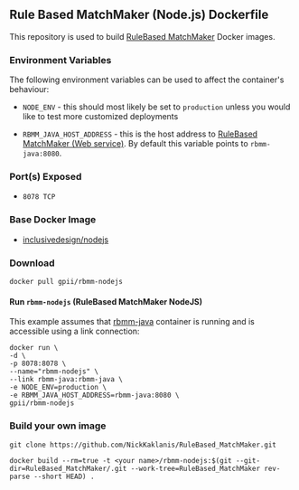 ## Rule Based MatchMaker (Node.js) Dockerfile


This repository is used to build [RuleBased MatchMaker](https://github.com/NickKaklanis/RuleBased_MatchMaker) Docker images.


### Environment Variables

The following environment variables can be used to affect the container's behaviour:

* `NODE_ENV` - this should most likely be set to `production` unless you would like to test more customized deployments

* `RBMM_JAVA_HOST_ADDRESS` - this is the host address to [RuleBased MatchMaker (Web service)](https://github.com/NickKaklanis/RuleBasedMatchMaker_RESTful_WS_Maven). By default this variable points to `rbmm-java:8080`.


### Port(s) Exposed

* `8078 TCP`


### Base Docker Image

* [inclusivedesign/nodejs](https://github.com/idi-ops/docker-nodejs/)


### Download

    docker pull gpii/rbmm-nodejs


#### Run `rbmm-nodejs` (RuleBased MatchMaker NodeJS)

This example assumes that [rbmm-java](https://github.com/gpii-ops/docker-rbmm-java) container is running and is accessible using a link connection:

```
docker run \
-d \
-p 8078:8078 \
--name="rbmm-nodejs" \
--link rbmm-java:rbmm-java \
-e NODE_ENV=production \
-e RBMM_JAVA_HOST_ADDRESS=rbmm-java:8080 \
gpii/rbmm-nodejs
```


### Build your own image

    git clone https://github.com/NickKaklanis/RuleBased_MatchMaker.git

    docker build --rm=true -t <your name>/rbmm-nodejs:$(git --git-dir=RuleBased_MatchMaker/.git --work-tree=RuleBased_MatchMaker rev-parse --short HEAD) .
